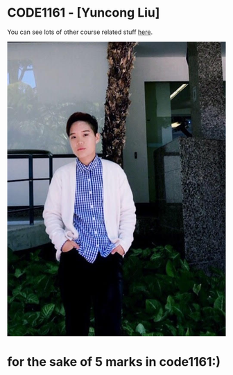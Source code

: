 # CODE1161 - [Yuncong Liu]

You can see lots of other course related stuff [here](https://notionparallax.co.uk/CODE1161).

![a photo of me](mugshot.png)
# for the sake of 5 marks in code1161:)
